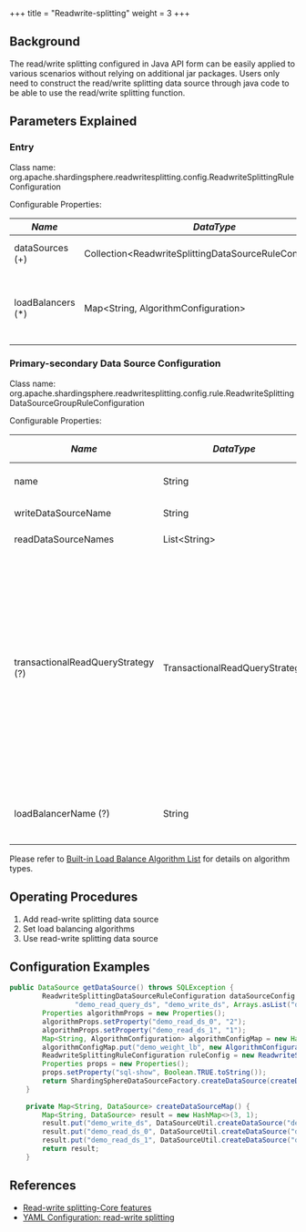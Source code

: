 +++
title = "Readwrite-splitting"
weight = 3
+++

## Background

The read/write splitting configured in Java API form can be easily applied to various scenarios without relying on additional jar packages. Users only need to construct the read/write splitting data source through java code to be able to use the read/write splitting function.

## Parameters Explained

### Entry

Class name: org.apache.shardingsphere.readwritesplitting.config.ReadwriteSplittingRuleConfiguration

Configurable Properties:

| *Name*            | *DataType*                                                  | *Description*                                                          |
|-------------------|-------------------------------------------------------------|------------------------------------------------------------------------|
| dataSources (+)   | Collection\<ReadwriteSplittingDataSourceRuleConfiguration\> | Data sources of write and reads                                        |
| loadBalancers (*) | Map\<String, AlgorithmConfiguration\>                       | Load balance algorithm name and configurations of replica data sources |

### Primary-secondary Data Source Configuration

Class name: org.apache.shardingsphere.readwritesplitting.config.rule.ReadwriteSplittingDataSourceGroupRuleConfiguration

Configurable Properties:

| *Name*                             | *DataType*                     | *Description*                                                                                                                                                                                                                                                                       | *Default Value*                    |
|------------------------------------|--------------------------------|-------------------------------------------------------------------------------------------------------------------------------------------------------------------------------------------------------------------------------------------------------------------------------------|------------------------------------|
| name                               | String                         | Readwrite-splitting data source name                                                                                                                                                                                                                                                | -                                  |
| writeDataSourceName                | String                         | Write data source name                                                                                                                                                                                                                                                              | -                                  |
| readDataSourceNames                | List\<String\>                 | Read data sources list                                                                                                                                                                                                                                                              | -                                  |
| transactionalReadQueryStrategy (?) | TransactionalReadQueryStrategy | Routing strategy for read query within a transaction, values include: PRIMARY (to primary), FIXED (to fixed data source), DYNAMIC (to any data source). **Note: `FIXED` and `DYNAMIC` require a database that supports strong primary-replica synchronization, such as openGauss.** | PRIMARY                            |
| loadBalancerName (?)               | String                         | Load balance algorithm name of replica sources                                                                                                                                                                                                                                      | Round robin load balance algorithm |

Please refer to [Built-in Load Balance Algorithm List](/en/user-manual/common-config/builtin-algorithm/load-balance) for details on algorithm types.

## Operating Procedures

1. Add read-write splitting data source
1. Set load balancing algorithms
1. Use read-write splitting data source 
   
## Configuration Examples

```java
public DataSource getDataSource() throws SQLException {
        ReadwriteSplittingDataSourceRuleConfiguration dataSourceConfig = new ReadwriteSplittingDataSourceRuleConfiguration(
                "demo_read_query_ds", "demo_write_ds", Arrays.asList("demo_read_ds_0", "demo_read_ds_1"), "demo_weight_lb");
        Properties algorithmProps = new Properties();
        algorithmProps.setProperty("demo_read_ds_0", "2");
        algorithmProps.setProperty("demo_read_ds_1", "1");
        Map<String, AlgorithmConfiguration> algorithmConfigMap = new HashMap<>(1);
        algorithmConfigMap.put("demo_weight_lb", new AlgorithmConfiguration("WEIGHT", algorithmProps));
        ReadwriteSplittingRuleConfiguration ruleConfig = new ReadwriteSplittingRuleConfiguration(Collections.singleton(dataSourceConfig), algorithmConfigMap);
        Properties props = new Properties();
        props.setProperty("sql-show", Boolean.TRUE.toString());
        return ShardingSphereDataSourceFactory.createDataSource(createDataSourceMap(), Collections.singleton(ruleConfig), props);
    }
    
    private Map<String, DataSource> createDataSourceMap() {
        Map<String, DataSource> result = new HashMap<>(3, 1);
        result.put("demo_write_ds", DataSourceUtil.createDataSource("demo_write_ds"));
        result.put("demo_read_ds_0", DataSourceUtil.createDataSource("demo_read_ds_0"));
        result.put("demo_read_ds_1", DataSourceUtil.createDataSource("demo_read_ds_1"));
        return result;
    }
```

## References

- [Read-write splitting-Core features](/en/features/readwrite-splitting/)
- [YAML Configuration: read-write splitting](/en/user-manual/shardingsphere-jdbc/yaml-config/rules/readwrite-splitting/)

